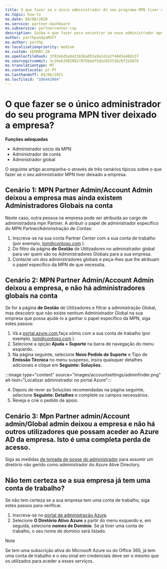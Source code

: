 ```yaml
---
title: O que fazer se o único administrador do seu programa MPN tiver deixado a empresa?
ms.topic: how-to
ms.date: 09/08/2020
ms.service: partner-dashboard
ms.subservice: partnercenter-csp
description: Saiba o que fazer para encontrar um novo administrador mpn ou obter ajuda da administração Global da sua empresa. Além disso, aprenda a adicionar um novo administrador partner center global.
author: parthpandyaMSFT
ms.author: parthp
ms.localizationpriority: medium
ms.custom: SEOMAY.20
ms.openlocfilehash: 3702ebd5a9421036a053a9a142a2f40d3e488137
ms.sourcegitcommit: 3c26a61982082787bbdaf5d1e92553b26f3a5076
ms.translationtype: MT
ms.contentlocale: pt-PT
ms.lasthandoff: 04/06/2021
ms.locfileid: "106442004"
---
```

# <a name="what-to-do-if-the-only-admin-for-your-mpn-program-has-left-the-company"></a>O que fazer se o único administrador do seu programa MPN tiver deixado a empresa?

**Funções adequadas**

- Administrador sócio da MPN
- Administrador de conta
- Administrador global

O seguinte artigo acompanha-o através de três cenários típicos sobre o que fazer se o seu administrador MPN tiver deixado a empresa.

## <a name="scenario-1-mpn-partner-adminaccount-admin-has-left-the-company-but-there-are-still-global-admins-in-the-account"></a>Cenário 1: MPN Partner Admin/Account Admin deixou a empresa mas ainda existem Administradores Globais na conta

Neste caso, outra pessoa na empresa pode ser atribuída ao cargo de administradora mpn Partner. A atribuir o papel de administrador específico do MPN Partner/Administração de Contas:

1. Inscreva-se na sua conta Partner Center com a sua conta de trabalho (por exemplo, tom@contoso.com ).
1. Do filtro da página **de Gestão** de Utilizadores no administrador global para ver quem são os Administradores Globais para a sua empresa. 
1. Contacte um dos administradores globais e peça-lhes que lhe atribuam o papel específico da MPN de que necessita. 

## <a name="scenario-2-mpn-partner-adminaccount-admin-has-left-the-company-and-there-are-no-global-admins-in-the-account"></a>Cenário 2: MPN Partner Admin/Account Admin deixou a empresa, e não há administradores globais na conta 

Se for à página **de Gestão** de Utilizadores e filtrar a administração Global, mas descobrir que não existe nenhum Administrador Global na sua empresa que possa ajudá-lo a ganhar o papel específico da MPN, siga estes passos:

1. Vá a [portal.azure.com,](https://ms.portal.azure.com/)faça sômis com a sua conta de trabalho (por exemplo, tom@contoso.com ). 
1. Selecione a opção **Ajuda + Suporte** na barra de navegação do menu esquerdo.
1. Na página seguinte, selecione **Novo Pedido de Suporte** e Tipo de **Emissão Técnica** no menu suspenso, insira quaisquer detalhes adicionais e clique em **Seguinte: Soluções.**

:::image type="content" source="images/accountsettings/adminfinder.png" alt-text="Localizar administrador no portal Azure":::

4. Depois de rever as Soluções recomendadas na página seguinte, selecione **Seguinte: Detalhes** e complete os campos necessários.
1. Reveja e crie o pedido de apoio.


## <a name="scenario-3-mpn-partner-adminaccount-adminglobal-admin-has-left-the-company-and-there-are-no-other-users-who-can-access-the-companys-azure-ad-this-is-a-complete-loss-of-access"></a>Cenário 3: Mpn Partner admin/Account admin/Global admin deixou a empresa e não há outros utilizadores que possam aceder ao Azure AD da empresa. Isto é uma completa perda de acesso.

Siga as medidas [de tomada de posse do administrador](/azure/active-directory/users-groups-roles/domains-admin-takeover#internal-admin-takeover) para assumir um diretório não gerido como administrador do Azure Ative Directory.

## <a name="not-sure-if-your-company-already-has-a-work-account"></a>Não tem certeza se a sua empresa já tem uma conta de trabalho?

Se não tem certeza se a sua empresa tem uma conta de trabalho, siga estes passos para verificar.

1. Inscreva-se no [portal de administração Azure](https://ms.portal.azure.com).
2. Selecione **O Diretório Ativo Azure** a partir do menu esquerdo e, em seguida, selecione **nomes de Domínio**.
Se já tiver uma conta de trabalho, o seu nome de domínio será listado.

>[!Note]
>Se tem uma subscrição ativa do Microsoft Azure ou do Office 365, já tem uma conta de trabalho e o seu sinal em credenciais deve ser o mesmo que os utilizados para aceder a esses serviços.